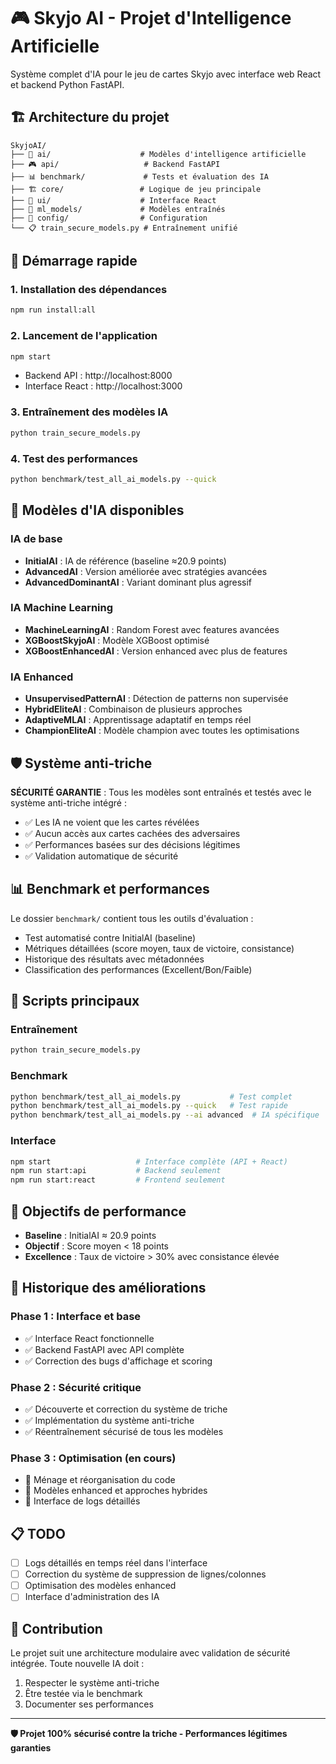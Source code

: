 # 🎮 Skyjo AI - Projet d'Intelligence Artificielle

Système complet d'IA pour le jeu de cartes Skyjo avec interface web React et backend Python FastAPI.

## 🏗️ Architecture du projet

```
SkyjoAI/
├── 🎯 ai/                    # Modèles d'intelligence artificielle
├── 🎮 api/                   # Backend FastAPI  
├── 📊 benchmark/             # Tests et évaluation des IA
├── 🏗️ core/                 # Logique de jeu principale
├── 🎨 ui/                    # Interface React
├── 📁 ml_models/             # Modèles entraînés
├── 🔧 config/                # Configuration
└── 📋 train_secure_models.py # Entraînement unifié
```

## 🚀 Démarrage rapide

### 1. Installation des dépendances
```bash
npm run install:all
```

### 2. Lancement de l'application
```bash
npm start
```
- Backend API : http://localhost:8000
- Interface React : http://localhost:3000

### 3. Entraînement des modèles IA
```bash
python train_secure_models.py
```

### 4. Test des performances
```bash
python benchmark/test_all_ai_models.py --quick
```

## 🧠 Modèles d'IA disponibles

### IA de base
- **InitialAI** : IA de référence (baseline ≈20.9 points)
- **AdvancedAI** : Version améliorée avec stratégies avancées
- **AdvancedDominantAI** : Variant dominant plus agressif

### IA Machine Learning
- **MachineLearningAI** : Random Forest avec features avancées
- **XGBoostSkyjoAI** : Modèle XGBoost optimisé
- **XGBoostEnhancedAI** : Version enhanced avec plus de features

### IA Enhanced
- **UnsupervisedPatternAI** : Détection de patterns non supervisée
- **HybridEliteAI** : Combinaison de plusieurs approches
- **AdaptiveMLAI** : Apprentissage adaptatif en temps réel
- **ChampionEliteAI** : Modèle champion avec toutes les optimisations

## 🛡️ Système anti-triche

**SÉCURITÉ GARANTIE** : Tous les modèles sont entraînés et testés avec le système anti-triche intégré :
- ✅ Les IA ne voient que les cartes révélées
- ✅ Aucun accès aux cartes cachées des adversaires  
- ✅ Performances basées sur des décisions légitimes
- ✅ Validation automatique de sécurité

## 📊 Benchmark et performances

Le dossier `benchmark/` contient tous les outils d'évaluation :
- Test automatisé contre InitialAI (baseline)
- Métriques détaillées (score moyen, taux de victoire, consistance)
- Historique des résultats avec métadonnées
- Classification des performances (Excellent/Bon/Faible)

## 🔧 Scripts principaux

### Entraînement
```bash
python train_secure_models.py
```

### Benchmark
```bash
python benchmark/test_all_ai_models.py           # Test complet
python benchmark/test_all_ai_models.py --quick   # Test rapide
python benchmark/test_all_ai_models.py --ai advanced  # IA spécifique
```

### Interface
```bash
npm start                   # Interface complète (API + React)
npm run start:api           # Backend seulement
npm run start:react         # Frontend seulement
```

## 🎯 Objectifs de performance

- **Baseline** : InitialAI ≈ 20.9 points
- **Objectif** : Score moyen < 18 points
- **Excellence** : Taux de victoire > 30% avec consistance élevée

## 🔄 Historique des améliorations

### Phase 1 : Interface et base
- ✅ Interface React fonctionnelle
- ✅ Backend FastAPI avec API complète
- ✅ Correction des bugs d'affichage et scoring

### Phase 2 : Sécurité critique
- ✅ Découverte et correction du système de triche
- ✅ Implémentation du système anti-triche
- ✅ Réentraînement sécurisé de tous les modèles

### Phase 3 : Optimisation (en cours)
- 🔄 Ménage et réorganisation du code
- 🔄 Modèles enhanced et approches hybrides
- 🔄 Interface de logs détaillés

## 📋 TODO

- [ ] Logs détaillés en temps réel dans l'interface
- [ ] Correction du système de suppression de lignes/colonnes  
- [ ] Optimisation des modèles enhanced
- [ ] Interface d'administration des IA

## 🤝 Contribution

Le projet suit une architecture modulaire avec validation de sécurité intégrée. Toute nouvelle IA doit :
1. Respecter le système anti-triche
2. Être testée via le benchmark
3. Documenter ses performances

---

**🛡️ Projet 100% sécurisé contre la triche - Performances légitimes garanties** 